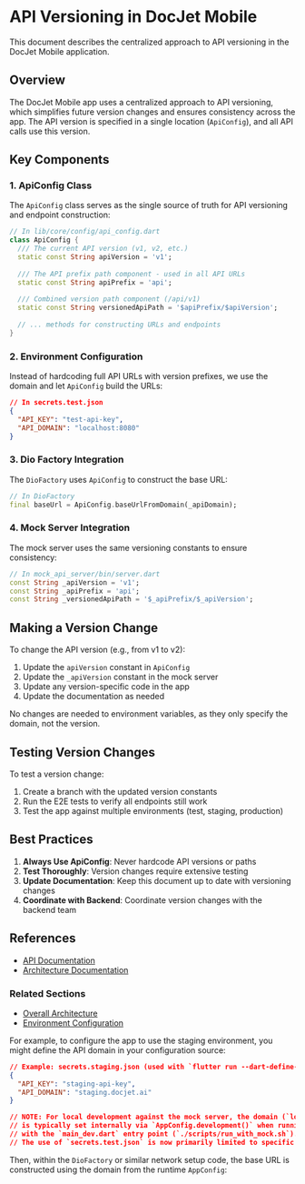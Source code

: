 # API Versioning in DocJet Mobile

This document describes the centralized approach to API versioning in the DocJet Mobile application.

## Overview

The DocJet Mobile app uses a centralized approach to API versioning, which simplifies future version changes and ensures consistency across the app. The API version is specified in a single location (`ApiConfig`), and all API calls use this version.

## Key Components

### 1. ApiConfig Class

The `ApiConfig` class serves as the single source of truth for API versioning and endpoint construction:

```dart
// In lib/core/config/api_config.dart
class ApiConfig {
  /// The current API version (v1, v2, etc.)
  static const String apiVersion = 'v1';
  
  /// The API prefix path component - used in all API URLs
  static const String apiPrefix = 'api';
  
  /// Combined version path component (/api/v1)
  static const String versionedApiPath = '$apiPrefix/$apiVersion';
  
  // ... methods for constructing URLs and endpoints
}
```

### 2. Environment Configuration

Instead of hardcoding full API URLs with version prefixes, we use the domain and let `ApiConfig` build the URLs:

```json
// In secrets.test.json
{
  "API_KEY": "test-api-key",
  "API_DOMAIN": "localhost:8080"
}
```

### 3. Dio Factory Integration

The `DioFactory` uses `ApiConfig` to construct the base URL:

```dart
// In DioFactory
final baseUrl = ApiConfig.baseUrlFromDomain(_apiDomain);
```

### 4. Mock Server Integration

The mock server uses the same versioning constants to ensure consistency:

```dart
// In mock_api_server/bin/server.dart
const String _apiVersion = 'v1';
const String _apiPrefix = 'api';
const String _versionedApiPath = '$_apiPrefix/$_apiVersion';
```

## Making a Version Change

To change the API version (e.g., from v1 to v2):

1. Update the `apiVersion` constant in `ApiConfig`
2. Update the `_apiVersion` constant in the mock server
3. Update any version-specific code in the app
4. Update the documentation as needed

No changes are needed to environment variables, as they only specify the domain, not the version.

## Testing Version Changes

To test a version change:

1. Create a branch with the updated version constants
2. Run the E2E tests to verify all endpoints still work
3. Test the app against multiple environments (test, staging, production)

## Best Practices

1. **Always Use ApiConfig**: Never hardcode API versions or paths
2. **Test Thoroughly**: Version changes require extensive testing
3. **Update Documentation**: Keep this document up to date with versioning changes
4. **Coordinate with Backend**: Coordinate version changes with the backend team

## References

- [API Documentation](docs/current/project-specification.md)
- [Architecture Documentation](docs/current/architecture-overview.md)

### Related Sections

* [Overall Architecture](./architecture-overview.md)
* [Environment Configuration](./setup-environment-config.md)

For example, to configure the app to use the staging environment, you might define the API domain in your configuration source:

```json
// Example: secrets.staging.json (used with `flutter run --dart-define-from-file=...` for release builds)
{
  "API_KEY": "staging-api-key",
  "API_DOMAIN": "staging.docjet.ai"
}

// NOTE: For local development against the mock server, the domain (`localhost:8080`)
// is typically set internally via `AppConfig.development()` when running 
// with the `main_dev.dart` entry point (`./scripts/run_with_mock.sh`).
// The use of `secrets.test.json` is now primarily limited to specific test setups like E2E.
```

Then, within the `DioFactory` or similar network setup code, the base URL is constructed using the domain from the runtime `AppConfig`: 
